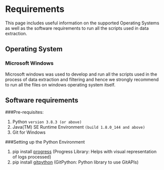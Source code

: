 # Requirements
This page includes useful information on the supported Operating Systems as well as the software requirements to run all the scripts used in data extraction.

## Operating System
### Microsoft Windows
Microsoft windows was used to develop and run all the scripts used in the process of data extraction and filtering and hence we strongly recommend to run all the files on windows operating system itself.

## Software requirements
###Pre-requisites:
1.  Python `version 3.8.3 (or above)`
2.  Java(TM) SE Runtime Environment `(build 1.8.0_144 and above)`
3.	Git for Windows

###Setting up the Python Environment
1.  pip install [progress](https://pypi.org/project/progress/) (Progress Library: Helps with visual representation of logs processed)
2.  pip install [gitpython](https://gitpython.readthedocs.io/en/stable/) (GitPython: Python library to use GitAPIs)
